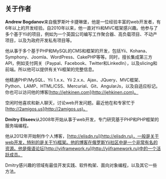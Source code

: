 ## 关于作者

**Andrew Bogdanov**来自俄罗斯叶卡捷琳堡，他是一位经验丰富的web开发者，有6年以上的开发经验。自2010年以来，他一直对Yii和MVC框架感兴趣。他参与了多个基于Yii的项目，例如为一个英国公司编写工作聚合器、高负载项目、不动产项目，以及为政府开发私有项目等。

他从事于多个基于PHP和MySQL的CMS和框架的开发，包括Yii、Kohana、Symphony、Joomla、WordPress、CakePHP等等。同时，擅长集成第三方API，例如支付网关（Paypal、Facebook、Twitter和LinkedIn），以及slicing和前端。所以他可以提供有关Yii框架的完整信息。

他精通PHP/MySQL、Yii 1.x.x、Yii 2.x.x、Ajax、JQuery、MVC框架、Python、LAMP、HTML/CSS、Mercurial、Git、AngularJs，以及自适应标记。你也可以访问他的博客[http://jehkinen.com](http://jehkinen.com)。

空闲时他喜欢和新人聊天，讨论web开发问题。最近他在和专家忙于[http://2amigos.us](http://2amigos.us)。

**Dmitry Eliseev**从2008年开始从事于web开发，专门研究基于PHP和PHP框架的服务端编程。

他从2012年开始制作个人博客，[http://elisdn.ru](http://elisdn.ru)，一般是关于web开发，特别的是关于Yii框架。他的博客在俄罗斯Yii社区中是一个非常有名的资源。他是俄语论坛[http://yiiframework.ru](http://yiiframework.ru)中的一个活跃成员。

Dmitry感兴趣的领域有最佳开发实践、软件构架、面向对象编程，以及其它一些方法。